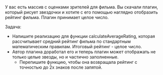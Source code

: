 У вас есть массив с оценками зрителей для фильма. Вы скачали плагин, который рисует звездочки и хотите с его помощью наглядно отобразить рейтинг фильма. Плагин принимает целое число.

Задача:

* Напишите реализацию для функции calculateAverageRating, которая рассчитывает средний рейтинг фильма по стандартным математическим правилам. Итоговый рейтинг - целое число.
* Автор плагина доработал его и теперь плагин может отображать не только целые звезды, но и частично заполненные.
  * Перепишите функцию, чтобы она возвращала рейтинг с точностью до 2х знаков после запятой.